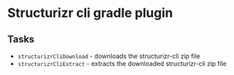 # Structurizr cli gradle plugin

## Tasks

* `structurizrCliDownload` - downloads the structurizr-cli zip file
* `structurizrCliExtract` - extracts the downloaded structurizr-cli zip file
